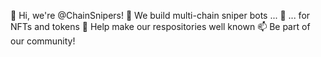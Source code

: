 👋 Hi, we're @ChainSnipers!
👀 We build multi-chain sniper bots ...
🌱 ... for NFTs and tokens
💞️ Help make our respositories well known
📫 Be part of our community!

